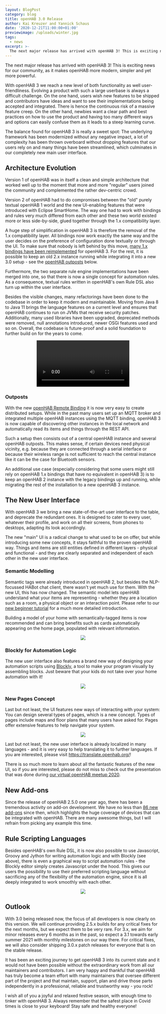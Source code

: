 ```yaml
---
layout: BlogPost
category: blog
title: openHAB 3.0 Release
author: Kai Kreuzer and Yannick Schaus
date: '2020-12-21T11:00:00+01:00'
previewimage: /uploads/winter.jpg
tags:
  - news
excerpt: >-
  The next major release has arrived with openHAB 3! This is exciting news for our community, as it makes openHAB more modern, simpler and yet more powerful.
---
```

The next major release has arrived with openHAB 3! This is exciting news for our community, as it makes openHAB more modern, simpler and yet more powerful.

<!-- more -->

With openHAB 3 we reach a new level of both functionality as well user-friendliness. Evolving a product with such a large userbase is always a difficult challenge. On the one hand, users wish new features to be shipped and contributors have ideas and want to see their implementations being accepted and integrated. There is hence the continuous risk of a massive feature creep. On the other hand, newbies want a clear path and best practices on how to use the product and having too many different ways and options can easily confuse them as it leads to a steep learning curve.

The balance found for openHAB 3 is really a sweet spot: The underlying framework has been modernized without any negative impact, a lot of complexity has been thrown overboard without dropping features that our users rely on and many things have been streamlined, which culminates in our completely new main user interface.

## Architecture Evolution

Version 1 of openHAB was in itself a clean and simple architecture that worked well up to the moment that more and more "regular" users joined the community and complemented the rather dev-centric crowd.

Version 2 of openHAB had to do compromises between the "old" purely textual openHAB 1 world and the new UI-enabling features that were introduced with Eclipse SmartHome. The way one had to work with bindings and rules very much differed from each other and these two world existed more or less side-by-side, glued together through the 1.x compatibility layer.

A huge step of simplification in openHAB 3 is therefore the removal of the 1.x compatibility layer. All bindings now work exactly the same way and the user decides on the preference of configuration done textually or through the UI. To make sure that nobody is left behind by this move, [many 1.x bindings have been reimplemented](https://github.com/openhab/openhab-addons/issues/6179#migrated) for openHAB 3. For the rest, it is possible to keep an old 2.x instance running while integrating it into a new 3.0 setup - see the [openHAB outposts](#outposts) below.

Furthermore, the two separate rule engine implementations have been merged into one, so that there is now a single concept for automation rules. As a consequence, textual rules written in openHAB's own Rule DSL also turn up within the user interface. 

Besides the visible changes, many refactorings have been done to the codebase in order to keep it modern and maintainable. Moving from Java 8 to Java 11 brings the language features on a current level and ensures that openHAB continues to run on JVMs that receive security patches. Additionally, many used libraries have been upgraded, deprecated methods were removed, null annotations introduced, newer OSGi features used and so on. Overall, the codebase is future-proof and a solid foundation to further build on for the years to come.

<p align="center"><video autoplay loop src="/uploads/evolution.mp4"></video></p>

### Outposts

With the new [openHAB Remote Binding](https://www.openhab.org/addons/bindings/remoteopenhab/) it is now very easy to create distributed setups. While in the past many users set up an MQTT broker and integrated multiple openHAB instances using the MQTT binding, openHAB 3 is now capable of discovering other instances in the local network and automatically read its items and things through the REST API.

Such a setup then consists out of a central openHAB instance and several openHAB outposts. This makes sense, if certain devices need physical vicinity, e.g. because they are connected through a serial interface or because their wireless range is not sufficient to reach the central instance like it can be the case for Bluetooth sensors.

An additional use case (especially considering that some users might still rely on openHAB 1.x bindings that have no equivalent in openHAB 3) is to keep an openHAB 2 instance with the legacy bindings up and running, while migrating the rest of the installation to a new openHAB 3 instance.

## The New User Interface

With openHAB 3 we bring a new state-of-the-art user interface to the table, and deprecate the redundant ones. It is designed to cater to every user, whatever their profile, and work on all their screens, from phones to desktops, adapting its look accordingly.

The new "main" UI is a radical change to what used to be on offer, but while introducing some new concepts, it stays faithful to the proven openHAB way. Things and items are still entities defined in different layers - physical and functional - and they are clearly separated and independent of each other in the new user interface.

### Semantic Modelling

Semantic tags were already introduced in openHAB 2, but besides the NLP-focussed HABot chat client, there wasn't yet much use for them. With the new UI, this has now changed. The semantic model lets openHAB understand what your items are representing - whether they are a location such as a room, a physical object or an interaction point. Please refer to our [new beginner tutorial](https://www.openhab.org/docs/tutorial/model.html) for a much more detailed introduction.

Building a model of your home with semantically-tagged items is now recommended and can bring benefits such as cards automatically appearing on the home page, populated with relevant information.

<p align="center"><img src="/uploads/2020-12_semantics.jpg"/></p>

### Blockly for Automation Logic

The new user interface also features a brand new way of designing your automation scripts using [Blockly](https://developers.google.com/blockly), a tool to make your program visually by assembling blocks. Just beware that your kids do not take over your home automation with it!

<p align="center"><img src="/uploads/2020-12_blockly.jpg"/></p>

### New Pages Concept

Last but not least, the UI features new ways of interacting with your system: You can design several types of pages, which is a new concept. Types of pages include maps and floor plans that many users have asked for. Pages offer extensive features to help navigate your system. 

<p align="center"><img src="/uploads/2020-12_pages.jpg"/></p>

Last but not least, the new user interface is already localized in many languages - and it is very easy to help translating it to further languages. If you are interested, please visit https://translate.openhab.org/!

There is so much more to learn about all the fantastic features of the new UI, so if you are interested, please do not miss to check out the presentation that was done during [our virtual openHAB meetup 2020](https://www.youtube.com/watch?v=pwZ8AOwRDEk&feature=youtu.be).

## New Add-ons

Since the release of openHAB 2.5.0 one year ago, there has been a tremendous activity on add-on development. We have no less than [86 new add-ons](https://github.com/openhab/openhab-distro/releases/tags/3.0.0#newaddons) since then, which highlights the huge coverage of devices that can be integrated with openHAB. There are many awesome things, but I will refrain from picking any example this time.

## Rule Scripting Languages

Besides openHAB's own Rule DSL, it is now also possible to use Javascript, Groovy and Jython for writing automation logic and with Blockly (see above), there is even a graphical way to script automation rules - the Blockly editor simply creates Javascript under the hood. This gives our users the possibility to use their preferred scripting language without sacrificing any of the flexibility of the automation engine, since it is all deeply integrated to work smoothly with each other.

<p align="center"><img src="/uploads/2020-12_scripting.png"/></p>

## Outlook

With 3.0 being released now, the focus of all developers is now clearly on this version. We will continue providing 2.5.x builds for any critical fixes for the next months, but we expect them to be very rare. For 3.x, we aim for minor releases every 6 months as in the past, so expect a 3.1 towards early summer 2021 with monthly milestones on our way there. For critical fixes, we will also consider shipping 3.0.x patch releases for everyone that is on the stable release.

It has been an exciting journey to get openHAB 3 into its current state and it would not have been possible without the extraordinary work from all our maintainers and contributors. I am very happy and thankful that openHAB has truly become a team effort with many maintainers that oversee different part of the project and that maintain, support, plan and drive those parts independently in a professional, reliable and trustworthy way - you rock!

I wish all of you a joyful and relaxed festive season, with enough time to tinker with openHAB 3. Always remember that the safest place in Covid times is close to your keyboard! Stay safe and healthy everyone!
